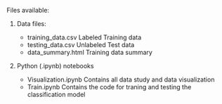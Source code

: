 Files available:

1. Data files:
    * training_data.csv
           Labeled Training data
    * testing_data.csv
           Unlabeled Test data
    * data_summary.html
           Training data summary

2. Python (.ipynb) notebooks
    * Visualization.ipynb
           Contains all data study and data visualization
    * Train.ipynb
           Contains the code for traning and testing the classification model